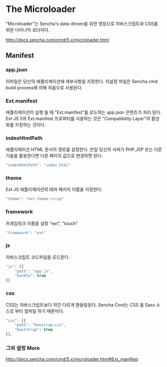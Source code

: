 # The Microloader

"Microloader"는 Sencha's data-driven을 위한 명칭으로 자바스크립트와 CSS를 위한 다이나믹 로더이다.

http://docs.sencha.com/cmd/5.x/microloader.html

## Manifest

### app.json

이파일은 당신의 애플리케이션에 세부사항을 지정한다. 이설정 파일은  Sencha cmd build process에 의해 처음으로 사용된다.

### Ext.manifest

애플리케이션이 실행 될 때  "Ext.manifest"를 로드하는 app.json 콘텐츠가 처리 된다.
Ext JS 5의 Ext.manifest 프로퍼티를 사용하는 것은 "Compatibility Layer"의 활성화를 지정하는 것이다.

### indexHtmlPath
애플리케이션 HTML 문서의 경로를 설정한다. 만일 당신의 서버가 PHP,JSP 또는 다른 기술을 활용한다면 다른 페이지 값으로 변경하면 된다.

```javascript
"indexHtmlPath": "index.html"
```

### theme

Ext JS 애플리케이션의 테마 페키지 이름을 지정한다.
```javascript
"theme": "ext-theme-crisp"
```

### framework


프레임워크 이름을 설정 "ext", "touch"
```javascript
"framework": "ext"
```

### js

자바스크립트 코드파일을 로드한다.
```javascript
"js": [{
    "path": "app.js",
    "bundle": true
}]
```

### css
CSS는 자바스크립트보다 약간 다르게 핸들링된다. Sencha Cmd는 CSS 를 Sass 소스로 부터 컴파일 하기 때문이다.
```javascript
"css": [{
    "path": "boostrap.css",
    "bootstrap": true
}],
```

### 그외 설정  More

http://docs.sencha.com/cmd/5.x/microloader.html#Ext_manifest

```javascript

```

```javascript

```

```javascript

```

```javascript

```